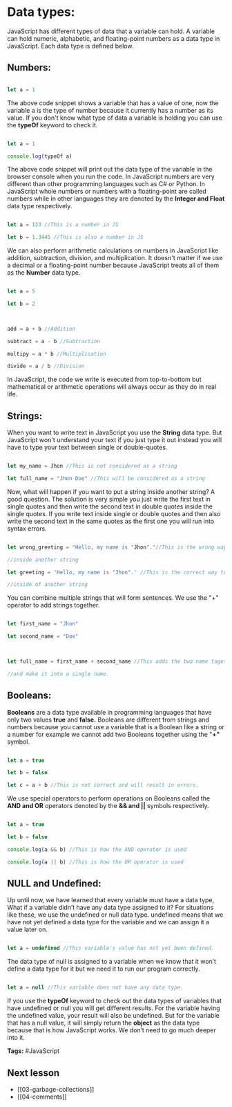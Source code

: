 # Data types:
JavaScript has different types of data that a variable can hold. A variable can hold numeric, alphabetic, and floating-point numbers as a data type in JavaScript. Each data type is defined below.

## Numbers:

```jsx

let a = 1

```

The above code snippet shows a variable that has a value of one, now the variable a is the type of number because it currently has a number as its value. If you don't know what type of data a variable is holding you can use the **typeOf** keyword to check it.

```jsx

let a = 1

console.log(typeOf a)

```

The above code snippet will print out the data type of the variable in the browser console when you run the code. In JavaScript numbers are very different than other programming languages such as C# or Python. In JavaScript whole numbers or numbers with a floating-point are called numbers while in other languages they are denoted by the **Integer and Float** data type respectively.

```jsx

let a = 123 //This is a number in JS

let b = 1.3445 //This is also a number in JS

```

We can also perform arithmetic calculations on numbers in JavaScript like addition, subtraction, division, and multiplication. It doesn't matter if we use a decimal or a floating-point number because JavaScript treats all of them as the **Number** data type.

```jsx

let a = 5

let b = 2

  

add = a + b //Addition

subtract = a - b //Subtraction

multipy = a * b //Multiplication

divide = a / b //Division

```

In JavaScript, the code we write is executed from top-to-bottom but mathematical or arithmetic operations will always occur as they do in real life.

## Strings:
When you want to write text in JavaScript you use the **String** data type. But JavaScript won't understand your text if you just type it out instead you will have to type your text between single or double-quotes.

```jsx

let my_name = Jhon //This is not considered as a string

let full_name = "Jhon Doe" //This will be considered as a string

```

Now, what will happen if you want to put a string inside another string? A good question. The solution is very simple you just write the first text in single quotes and then write the second text in double quotes inside the single quotes. If you write text inside single or double quotes and then also write the second text in the same quotes as the first one you will run into syntax errors.

```jsx

let wrong_greeting = "Hello, my name is "Jhon"."//This is the wrong way to write string

//inside another string

let greeting = 'Hello, my name is "Jhon".' //This is the correct way to write a string

//inside of another string

```

You can combine multiple strings that will form sentences. We use the "+" operator to add strings together.

```jsx

let first_name = "Jhon"

let second_name = "Doe"

  

let full_name = first_name + second_name //This adds the two name together

//and make it into a single name.

```

## Booleans:

**Booleans** are a data type available in programming languages that have only two values **true** and **false.** Booleans are different from strings and numbers because you cannot use a variable that is a Boolean like a string or a number for example we cannot add two Booleans together using the "**+"** symbol.

```jsx

let a = true

let b = false

let c = a + b //This is not correct and will result in errors.

```

We use special operators to perform operations on Booleans called the **AND and OR** operators denoted by the **&& and ||** symbols respectively.

```jsx

let a = true

let b = false

console.log(a && b) //This is how the AND operator is used

console.log(a || b) //This is how the OR operator is used

```

## NULL and Undefined:
Up until now, we have learned that every variable must have a data type, What if a variable didn’t have any data type assigned to it? For situations like these, we use the undefined or null data type. undefined means that we have not yet defined a data type for the variable and we can assign it a value later on.

```jsx

let a = undefined //This variable's value has not yet been defined.

```

The data type of null is assigned to a variable when we know that it won’t define a data type for it but we need it to run our program correctly.

```jsx

let a = null //This variable does not have any data type.

```

If you use the **typeOf** keyword to check out the data types of variables that have undefined or null you will get different results. For the variable having the undefined value, your result will also be undefined. But for the variable that has a null value, it will simply return the **object** as the data type because that is how JavaScript works. We don’t need to go much deeper into it.

**Tags:** #JavaScript 

## Next lesson
- [[03-garbage-collections]]
- [[04-comments]]